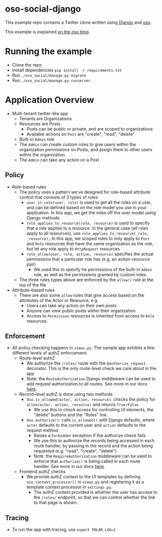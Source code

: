 # oso-social-django

This example repo contains a Twitter clone written using [Django](https://docs.djangoproject.com/en/3.1/) and [oso](https://www.osohq.com/).

This example is explained [on the oso blog](https://www.osohq.com/post/django-access-control).

# Running the example

- Clone the repo
- Install dependencies `pip install -r requirements.txt`
- Run `./oso_social/manage.py migrate`
- Run `./oso_social/manage.py runserver`

# Application Overview

- Multi-tenant twitter-like app
  - Tenants are Organizations
  - Resources are Posts
    - Posts can be public or private, and are scoped to organizations
    - Available actions on `Post` are "create", "read", "delete"
  - Built-in `Admin` role
  - The `Admin` can create custom roles to give users within the organization permissions on Posts, and assign them to other users within the organization
  - The `Admin` can take any action on a Post

## Policy

- Role-based rules
  - The policy uses a pattern we've designed for role-based attribute control that consists of 3 types of rules:
    - `user_in_role(user, role)` is used to get all the roles on a user, and can be defined based on the role model you use in your application. In this app, we get the roles off the user model using Django methods.
    - `role_applies_to_resource(role, resource)` is used to specify that a role applies to a resource. In the general case (all roles apply to all resources), use `role_applies_to_resource(_role, _resource);` In this app, we scoped roles to only apply to `Post` and `Role` resources that have the same organization as the role, but let any role apply to `HttpRequest` resources
    - `role_allow(user, role, action, resource)` specifies the actual permissions that a particular role has (e.g. an action-resource pair)
      - We used this to specify he permissions of the built-in `Admin` role, as well as the permissions granted by custom roles.
  - The three rules types above are enforced by the `allow()` rule at the top of the file
- Attribute-based rules
  - There are also some `allow` rules that give access based on the attributes of the Actor or Resource, e.g.
    - Users can take any action on their own posts
    - Anyone can view public posts within their organization
    - Access to `Permission` resources is inherited from access to `Role` resources.

## Enforcement

- All policy checking happens in `views.py`. The sample app exhibits a few different levels of authZ enforcement:
  - Route-level authZ
    - We authorize the `/roles/` route with the `@authorize_request` decorator. This is the only route-level check we care about in the app
    - Note: the `RouteAuthorization` Django middleware can be used to add request authorization to all routes. See more in our docs [here](https://docs.osohq.com/using/frameworks/django.html#requiring-authorization-on-every-request).
  - Record-level authZ is done using two methods:
    - `Oso.is_allowed(actor, action, resource)`: checks the policy for `allow(actor, action, resource)` and returns `True/False`
      - We use this to check access for controlling UI elements, the "delete" buttons and the "Roles" link.
    - `Oso.authorize()`: calls `is_allowed()` with Django defaults, where `actor` defaults to the current user and `action` defaults to the request method
      - Raises a `Forbidden` exception if the authorize check fails
      - We use this to authorize the records being accessed in each route handler, by passing in the record and the action being requested (e.g. "read", "create", "delete")
      - Note: the `RequireAuthorization` middleware can be used to enforce that `authorize()` is being called in each route handler. See more in our docs [here](https://docs.osohq.com/using/frameworks/django.html#requiring-authorization-on-every-request).
  - Frontend authZ checks
    - We provide authZ context to the UI templates by defining `oso_context_processor()` in `views.py` and registering it as a template context processor in `settings.py`.
      - The authZ context provided is whether the user has access to the `/roles/` endpoint, so that we can control whether the link to that page is shown.

## Tracing

- To run the app with tracing, use `export POLAR_LOG=1`
